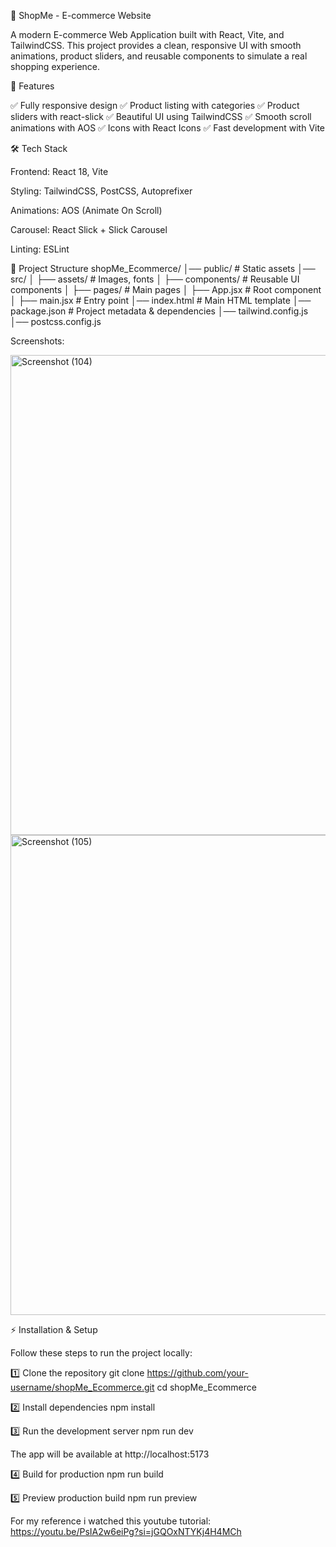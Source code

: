 🛒 ShopMe - E-commerce Website

A modern E-commerce Web Application built with React, Vite, and TailwindCSS.
This project provides a clean, responsive UI with smooth animations, product sliders, and reusable components to simulate a real shopping experience.

🚀 Features

✅ Fully responsive design
✅ Product listing with categories
✅ Product sliders with react-slick
✅ Beautiful UI using TailwindCSS
✅ Smooth scroll animations with AOS
✅ Icons with React Icons
✅ Fast development with Vite

🛠️ Tech Stack

Frontend: React 18, Vite

Styling: TailwindCSS, PostCSS, Autoprefixer

Animations: AOS (Animate On Scroll)

Carousel: React Slick + Slick Carousel

Linting: ESLint

📂 Project Structure
shopMe_Ecommerce/
│── public/          # Static assets
│── src/
│   ├── assets/      # Images, fonts
│   ├── components/  # Reusable UI components
│   ├── pages/       # Main pages
│   ├── App.jsx      # Root component
│   ├── main.jsx     # Entry point
│── index.html       # Main HTML template
│── package.json     # Project metadata & dependencies
│── tailwind.config.js
│── postcss.config.js

Screenshots:

<img width="1366" height="768" alt="Screenshot (104)" src="https://github.com/user-attachments/assets/5006f068-cc42-49b4-b32f-b98afec5d20f" />

<img width="1366" height="768" alt="Screenshot (105)" src="https://github.com/user-attachments/assets/dbb521ca-7804-48de-917f-453d91b6cca3" />

⚡ Installation & Setup

Follow these steps to run the project locally:

1️⃣ Clone the repository
git clone https://github.com/your-username/shopMe_Ecommerce.git
cd shopMe_Ecommerce

2️⃣ Install dependencies
npm install

3️⃣ Run the development server
npm run dev


The app will be available at http://localhost:5173

4️⃣ Build for production
npm run build

5️⃣ Preview production build
npm run preview


For my reference i watched this youtube tutorial: https://youtu.be/PsIA2w6eiPg?si=jGQOxNTYKj4H4MCh

